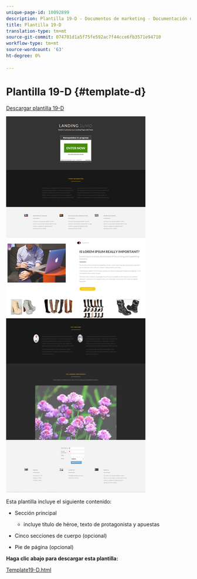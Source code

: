```yaml
---
unique-page-id: 10092899
description: Plantilla 19-D - Documentos de marketing - Documentación del producto
title: Plantilla 19-D
translation-type: tm+mt
source-git-commit: 074701d1a5f75fe592ac7f44cce6fb3571e94710
workflow-type: tm+mt
source-wordcount: '63'
ht-degree: 0%

---
```



# Plantilla 19-D {#template-d}

[Descargar plantilla 19-D](https://docs.marketo.com/download/attachments/10092899/template-19d.html?version=1&amp;modificationdate=1441750473000&amp;api=v2)

![](assets/image2015-9-16-17-3a1-3a31.png)

Esta plantilla incluye el siguiente contenido:

* Sección principal

   * incluye título de héroe, texto de protagonista y apuestas

* Cinco secciones de cuerpo (opcional)
* Pie de página (opcional)

**Haga clic abajo para descargar esta plantilla:**

[Template19-D.html](https://docs.marketo.com/download/attachments/10092899/template-19d.html?version=1&amp;modificationdate=1441750473000&amp;api=v2)
